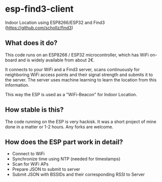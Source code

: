 # esp-find3-client
Indoor Location using ESP8266/ESP32 and Find3 (https://github.com/schollz/find3)

## What does it do?

This code runs on an ESP8266 / ESP32 microcontroller, which has WiFi on-board and is widely available from about 2€.

It connects to your WiFi and a Find3 server, scans continuously for neighboring WiFi access points and their signal strength and submits it to the server. The server uses machine learning to learn the location from this information.


This way the ESP is used as a "WiFi-Beacon" for Indoor Location.

## How stable is this?

The code running on the ESP is very hackisk. It was a short project of mine done in a matter or 1-2 hours.
Any forks are welcome.

## How does the ESP part work in detail?
* Connect to WiFi
* Synchronize time using NTP (needed for timestamps)
* Scan for WiFi APs
* Prepare JSON to submit to server
* Submit JSON with BSSIDs and their corresponding RSSI to Server
